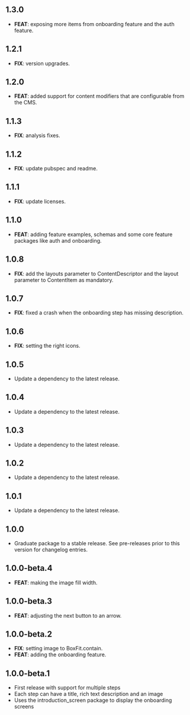 ## 1.3.0

 - **FEAT**: exposing more items from onboarding feature and the auth feature.

## 1.2.1

 - **FIX**: version upgrades.

## 1.2.0

 - **FEAT**: added support for content modifiers that are configurable from the CMS.

## 1.1.3

 - **FIX**: analysis fixes.

## 1.1.2

 - **FIX**: update pubspec and readme.

## 1.1.1

 - **FIX**: update licenses.

## 1.1.0

 - **FEAT**: adding feature examples, schemas and some core feature packages like auth and onboarding.

## 1.0.8

 - **FIX**: add the layouts parameter to ContentDescriptor and the layout parameter to ContentItem as mandatory.

## 1.0.7

 - **FIX**: fixed a crash when the onboarding step has missing description.

## 1.0.6

 - **FIX**: setting the right icons.

## 1.0.5

 - Update a dependency to the latest release.

## 1.0.4

 - Update a dependency to the latest release.

## 1.0.3

 - Update a dependency to the latest release.

## 1.0.2

 - Update a dependency to the latest release.

## 1.0.1

 - Update a dependency to the latest release.

## 1.0.0

 - Graduate package to a stable release. See pre-releases prior to this version for changelog entries.

## 1.0.0-beta.4

 - **FEAT**: making the image fill width.

## 1.0.0-beta.3

 - **FEAT**: adjusting the next button to an arrow.

## 1.0.0-beta.2

 - **FIX**: setting image to BoxFit.contain.
 - **FEAT**: adding the onboarding feature.

## 1.0.0-beta.1

- First release with support for multiple steps
- Each step can have a title, rich text description and an image
- Uses the introduction_screen package to display the onboarding screens
